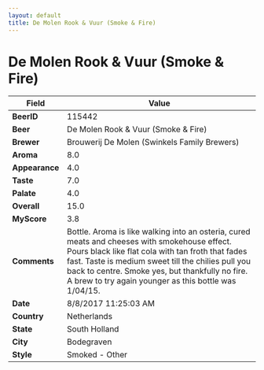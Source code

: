 ```yaml
---
layout: default
title: De Molen Rook & Vuur (Smoke & Fire)
---
```


# De Molen Rook & Vuur (Smoke & Fire)

| Field         | Value     |
|---------------|-----------|
| **BeerID** | 115442 |
| **Beer** | De Molen Rook & Vuur (Smoke & Fire) |
| **Brewer** | Brouwerij De Molen (Swinkels Family Brewers) |
| **Aroma** | 8.0 |
| **Appearance** | 4.0 |
| **Taste** | 7.0 |
| **Palate** | 4.0 |
| **Overall** | 15.0 |
| **MyScore** | 3.8 |
| **Comments** | Bottle. Aroma is like walking into an osteria, cured meats and cheeses with smokehouse effect. Pours black like flat cola with tan froth that fades fast. Taste is medium sweet till the chilies pull you back to centre. Smoke yes, but thankfully no fire. A brew to try again younger as this bottle was 1/04/15. |
| **Date** | 8/8/2017 11:25:03 AM |
| **Country** | Netherlands |
| **State** | South Holland |
| **City** | Bodegraven |
| **Style** | Smoked - Other |
